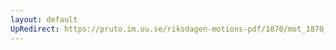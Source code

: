 ```yaml
---
layout: default
UpRedirect: https://pruto.im.uu.se/riksdagen-motions-pdf/1870/mot_1870__ak__184.pdf
---
```

